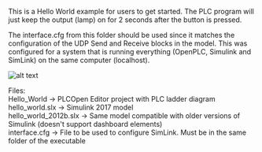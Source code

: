 This is a Hello World example for users to get started. The PLC program will just keep the output (lamp) on for 2 seconds after the button is pressed.

The interface.cfg from this folder should be used since it matches the configuration of the UDP Send and Receive blocks in the model. This was configured for a system that is running everything (OpenPLC, Simulink and SimLink) on the same computer (localhost).

![alt text](https://github.com/thiagoralves/OpenPLC_Simulink-Interface/raw/master/Example/Capture.png)


Files:  
Hello_World -> PLCOpen Editor project with PLC ladder diagram  
hello_world.slx -> Simulink 2017 model  
hello_world_2012b.slx -> Same model compatible with older versions of Simulink (doesn't support dashboard elements)  
interface.cfg -> File to be used to configure SimLink. Must be in the same folder of the executable
